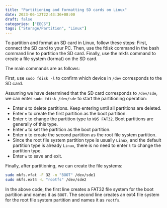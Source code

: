 ```yaml
---
title: "Partitioning and formatting SD cards on Linux"
date: 2023-06-12T22:43:36+08:00
draft: false
categories: ["EECS"]
tags: ["Storage/Partition", "Linux"]
---
```


To partition and format an SD card in Linux, follow these steps: First, connect the SD card to your PC. Then, use the fdisk command in the bash command line to partition the SD card. Finally, use the mkfs command to create a file system (format) on the SD card.

The main commands are as follows:

First, use `sudo fdisk -l` to confirm which device in `/dev` corresponds to the SD card.

Assuming we have determined that the SD card corresponds to `/dev/sde`, we can enter `sudo fdisk /dev/sde` to start the partitioning operation:

- Enter `d` to delete partitions. Keep entering until all partitions are deleted.
- Enter `n` to create the first partition as the boot partition.
- Enter `t` to change the partition type to `W95 FAT32`. Boot partitions are generally of this type.
- Enter `a` to set the partition as the boot partition.
- Enter `n` to create the second partition as the root file system partition.
- Since the root file system partition type is usually `Linux`, and the default partition type is already `Linux`, there is no need to enter `t` to change the partition type.
- Enter `w` to save and exit.

Finally, after partitioning, we can create the file systems:

```bash
sudo mkfs.vfat -F 32 -n "BOOT" /dev/sde1
sudo mkfs.ext4 -L "rootfs" /dev/sde2
```

In the above code, the first line creates a FAT32 file system for the boot partition and names it as `BOOT`. The second line creates an ext4 file system for the root file system partition and names it as `rootfs`.
